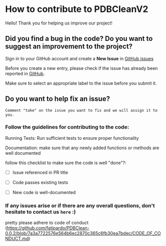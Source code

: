 # How to contribute to PDBCleanV2

Hello! Thank you for helping us improve our project!

## Did you find a bug in the code? Do you want to suggest an improvement to the project?

Sign in to your GitHub account and create a **New Issue** in [GitHub issues](https://github.com/fatipardo/PDBClean-0.0.2/issues)

Before you create a new entry, please check if the issue has already been reported in [GitHub](https://github.com/fatipardo/PDBClean-0.0.2/issues).

Make sure to select an appropriate label to the issue before you submit it.


## Do you want to help fix an issue? 

`Comment "take" on the issue you want to fix and we will assign it to you. `

### Follow the guidelines for contributing to the code:
  
  Running Tests: Run sufficient tests to ensure proper functionality
  
  Documentation: make sure that any newly added functions or methods are well documented

 
follow this checklist to make sure the code is well "done"?:
   
   - [ ] Issue referenced in PR title
   
   - [ ] Code passes existing tests
   
   - [ ] New code is well-documented

### If any issues arise or if there are any overall questions, don't hesitate to contact us `here` :)

pretty please adhere to code of conduct (https://github.com/fatipardo/PDBClean-0.0.2/blob/7a3a7722576e564b6ec2870c365c6fb30ea7bdec/CODE_OF_CONDUCT.md)



